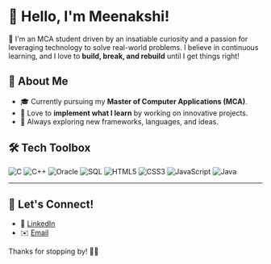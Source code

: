 # 👋 Hello, I'm Meenakshi!

🌟 I'm an MCA student driven by an insatiable curiosity and a passion for leveraging technology to solve real-world problems. I believe in continuous learning, and I love to **build, break, and rebuild** until I get things right!



## 🚀 About Me

- 🎓 Currently pursuing my **Master of Computer Applications (MCA)**.
- 🔨 Love to **implement what I learn** by working on innovative projects.
- 🌱 Always exploring new frameworks, languages, and ideas.



## 🛠️ Tech Toolbox

![C](https://img.shields.io/badge/-C-00599C?style=flat&logo=c&logoColor=white)
![C++](https://img.shields.io/badge/-C++-00599C?style=flat&logo=c%2B%2B&logoColor=white)
![Oracle](https://img.shields.io/badge/-Oracle-F80000?style=flat&logo=oracle&logoColor=white)
![SQL](https://img.shields.io/badge/-SQL-4479A1?style=flat&logo=sqlite&logoColor=white)
![HTML5](https://img.shields.io/badge/-HTML5-E34F26?style=flat&logo=html5&logoColor=white)
![CSS3](https://img.shields.io/badge/-CSS3-1572B6?style=flat&logo=css3)
![JavaScript](https://img.shields.io/badge/-JavaScript-F7DF1E?style=flat&logo=javascript&logoColor=black)
![Java](https://img.shields.io/badge/-Java-007396?style=flat&logo=java&logoColor=white)

---

## 💬 Let's Connect!

- 💼 [LinkedIn]( https://www.linkedin.com/in/meenakshi-m-848303220 )  
- ✉️ [Email](meenakshibhanu27@gmail.com)


Thanks for stopping by! 🚀✨
